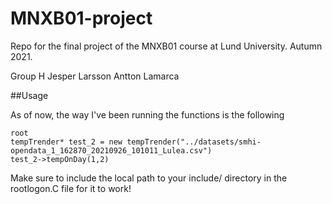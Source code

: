 # MNXB01-project
Repo for the final project of the MNXB01 course at Lund University. Autumn 2021.

Group H
	Jesper Larsson
	Antton Lamarca

##Usage

As of now, the way I've been running the functions is the following

    root
    tempTrender* test_2 = new tempTrender("../datasets/smhi-opendata_1_162870_20210926_101011_Lulea.csv")
    test_2->tempOnDay(1,2)

Make sure to include the local path to your include/ directory in the rootlogon.C file for it to work!

